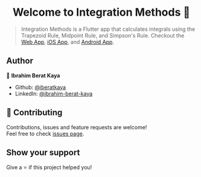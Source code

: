 <h1 align="center">Welcome to Integration Methods 👋</h1>

> Integration Methods is a Flutter app that calculates integrals using the Trapezoid Rule, Midpoint Rule, and Simpson's Rule. Checkout the [Web App](https://iberatkaya.github.io/integration_methods/#/), [iOS App](https://apps.apple.com/us/app/integration-methods/id1509326169), and [Android App](https://play.google.com/store/apps/details?id=com.kaya.integrationmethods).

## Author

👤 **Ibrahim Berat Kaya**

* Github: [@iberatkaya](https://github.com/iberatkaya)
* LinkedIn: [@ibrahim-berat-kaya](https://linkedin.com/in/ibrahim-berat-kaya)

## 🤝 Contributing

Contributions, issues and feature requests are welcome!<br />Feel free to check [issues page](https://github.com/iberatkaya/integration_methods/issues). 

## Show your support

Give a ⭐️ if this project helped you!
